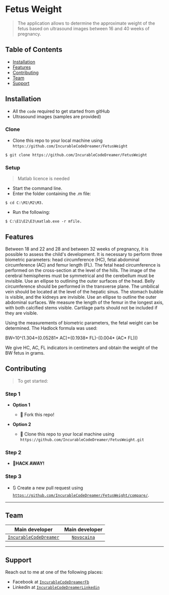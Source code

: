 # Fetus Weight

> The application allows to determine the approximate weight of the fetus based on ultrasound images between 16 and 40 weeks of pregnancy.

## Table of Contents
- [Installation](#installation)
- [Features](#features)
- [Contributing](#contributing)
- [Team](#team)
- [Support](#support)

## Installation
- All the `code` required to get started from gitHub
- Ultrasound images (samples are provided)

### Clone
- Clone this repo to your local machine using `https://github.com/IncurableCodeDreamer/FetusWeight`
```shell
$ git clone https://github.com/IncurableCodeDreamer/FetusWeight
```

### Setup
> Matlab licence is needed
- Start the command line.
- Enter the folder containing the .m file:
```shell
$ cd C:\M1\M2\M3.
```
- Run the following: 
```shell
$ C:\E1\E2\E3\matlab.exe -r mfile.
```

## Features
Between 18 and 22 and 28 and between 32 weeks of pregnancy, it is possible to assess the child's development. It is necessary to perform three biometric parameters: head circumference (HC), fetal abdominal circumference (AC) and femur length (FL). The fetal head circumference is performed on the cross-section at the level of the hills. The image of the cerebral hemispheres must be symmetrical and the cerebellum must be invisible. Use an ellipse to outlining the outer surfaces of the head. Belly circumference should be performed in the transverse plane. The umbilical vein should be located at the level of the hepatic sinus. The stomach bubble is visible, and the kidneys are invisible. Use an ellipse to outline the outer abdominal surfaces. We measure the length of the femur in the longest axis, with both calcified stems visible. Cartilage parts should not be included if they are visible.

Using the measurements of biometric parameters, the fetal weight can be determined. The Hadlock formula was used:

BW=10^(1.304+(0.05281* AC)+(0.1938* FL)-(0.004* (AC* FL)))

We give HC, AC, FL indicators in centimeters and obtain the weight of the BW fetus in grams.

## Contributing
> To get started:

### Step 1
- **Option 1**
    - 🍴 Fork this repo!

- **Option 2**
    - 👯 Clone this repo to your local machine using `https://github.com/IncurableCodeDreamer/FetusWeight.git`

### Step 2
- 🔨**HACK AWAY!** 

### Step 3
- 🔃 Create a new pull request using <a href="https://github.com/IncurableCodeDreamer/FetusWeight/compare/" target="_blank">`https://github.com/IncurableCodeDreamer/FetusWeight/compare/`</a>.

---

## Team
| **Main developer**| **Main developer** |
| :---: |:---:| 
| <a href="https://github.com/IncurableCodeDreamer" target="_blank">`IncurableCodeDreamer`</a> | <a href="https://github.com/novocaina" target="_blank">`Novocaina`</a> |

---

## Support
Reach out to me at one of the following places:
- Facebook at <a href="https://www.facebook.com/klaudia.nowak.710667" target="_blank">`IncurableCodeDreamerFb`</a>
- Linkedin at <a href="https://www.linkedin.com/in/klaudia-nowak" target="_blank">`IncurableCodeDreamerLinkedin`</a>
